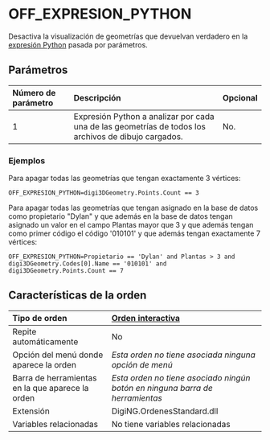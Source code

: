 # OFF\_EXPRESION\_PYTHON

Desactiva la visualización de geometrías que devuelvan verdadero en la [expresión Python](../../../../editor-de-tablas-de-codigos/pestanas/selecciones.md) pasada por parámetros.

## Parámetros

| Número de parámetro | Descripción | Opcional |
| :--- | :--- | :--- |
| 1 | Expresión Python a analizar por cada una de las geometrías de todos los archivos de dibujo cargados. | No. |

### Ejemplos

Para apagar todas las geometrías que tengan exactamente 3 vértices:

```text
OFF_EXPRESION_PYTHON=digi3DGeometry.Points.Count == 3
```

Para apagar todas las geometrías que tengan asignado en la base de datos como propietario "Dylan" y que además en la base de datos tengan asignado un valor en el campo Plantas mayor que 3 y que además tengan como primer código el código '010101' y que además tengan exactamente 7 vértices:

```text
OFF_EXPRESION_PYTHON=Propietario == 'Dylan' and Plantas > 3 and digi3DGeometry.Codes[0].Name == '010101' and digi3DGeometry.Points.Count == 7
```

## Características de la orden

| Tipo de orden | [Orden interactiva](off.md) |
| :--- | :--- |
| Repite automáticamente | No |
| Opción del menú donde aparece la orden | _Esta orden no tiene asociada ninguna opción de menú_ |
| Barra de herramientas en la que aparece la orden | _Esta orden no tiene asociado ningún botón en ninguna barra de herramientas_ |
| Extensión | DigiNG.OrdenesStandard.dll |
| Variables relacionadas | No tiene variables relacionadas |

